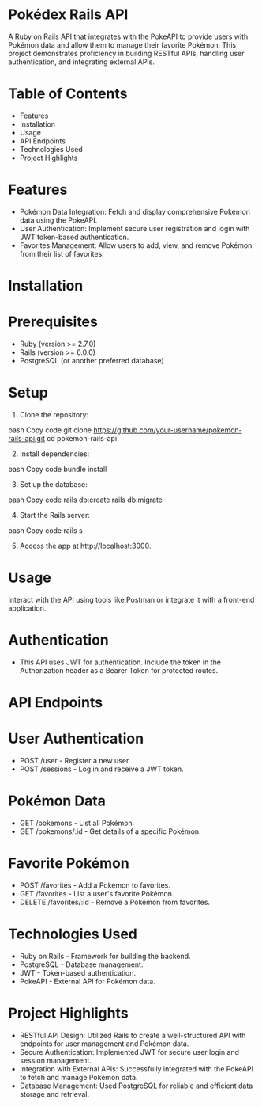 # Pokédex Rails API

A Ruby on Rails API that integrates with the PokeAPI to provide users with Pokémon data and allow them to manage their favorite Pokémon. This project demonstrates proficiency in building RESTful APIs, handling user authentication, and integrating external APIs.

# Table of Contents
* Features
* Installation
* Usage
* API Endpoints
* Technologies Used
* Project Highlights

# Features
* Pokémon Data Integration: Fetch and display comprehensive Pokémon data using the PokeAPI.
* User Authentication: Implement secure user registration and login with JWT token-based authentication.
* Favorites Management: Allow users to add, view, and remove Pokémon from their list of favorites.

# Installation
# Prerequisites
* Ruby (version >= 2.7.0)
* Rails (version >= 6.0.0)
* PostgreSQL (or another preferred database)

# Setup
1. Clone the repository:

bash
Copy code
git clone https://github.com/your-username/pokemon-rails-api.git
cd pokemon-rails-api

2. Install dependencies:

bash
Copy code
bundle install

3. Set up the database:

bash
Copy code
rails db:create
rails db:migrate

4. Start the Rails server:

bash
Copy code
rails s

5. Access the app at http://localhost:3000.

# Usage
Interact with the API using tools like Postman or integrate it with a front-end application.

# Authentication
* This API uses JWT for authentication. Include the token in the Authorization header as a Bearer Token for protected routes.

# API Endpoints
# User Authentication
* POST /user - Register a new user.
* POST /sessions - Log in and receive a JWT token.
# Pokémon Data
* GET /pokemons - List all Pokémon.
* GET /pokemons/:id - Get details of a specific Pokémon.
# Favorite Pokémon
* POST /favorites - Add a Pokémon to favorites.
* GET /favorites - List a user's favorite Pokémon.
* DELETE /favorites/:id - Remove a Pokémon from favorites.

# Technologies Used
* Ruby on Rails - Framework for building the backend.
* PostgreSQL - Database management.
* JWT - Token-based authentication.
* PokeAPI - External API for Pokémon data.

# Project Highlights
* RESTful API Design: Utilized Rails to create a well-structured API with endpoints for user management and Pokémon data.
* Secure Authentication: Implemented JWT for secure user login and session management.
* Integration with External APIs: Successfully integrated with the PokeAPI to fetch and manage Pokémon data.
* Database Management: Used PostgreSQL for reliable and efficient data storage and retrieval.
